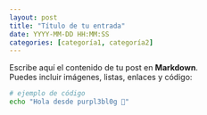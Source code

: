 ```yaml
---
layout: post
title: "Título de tu entrada"
date: YYYY-MM-DD HH:MM:SS
categories: [categoría1, categoría2]
---
```


Escribe aquí el contenido de tu post en **Markdown**.  
Puedes incluir imágenes, listas, enlaces y código:

```bash
# ejemplo de código
echo "Hola desde purpl3bl0g 🐾"
```